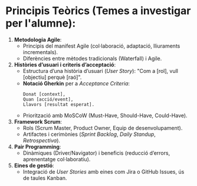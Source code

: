 # Principis Teòrics (Temes a investigar per l'alumne):

1. **Metodologia Agile**:  
   - Principis del manifest Agile (col·laboració, adaptació, lliuraments incrementals).  
   - Diferències entre mètodes tradicionals (Waterfall) i Agile.  
2. **Històries d’usuari i criteris d’acceptació**:  
   - Estructura d’una història d’usuari (*User Story*): "Com a [rol], vull [objectiu] perquè [raó]".  
   - **Notació Gherkin** per a *Acceptance Criteria*:  
     ```gherkin  
     Donat [context],  
     Quan [acció/event],  
     Llavors [resultat esperat].  
     ```  
   - Priorització amb MoSCoW (Must-Have, Should-Have, Could-Have).  
3. **Framework Scrum**:  
   - Rols (Scrum Master, Product Owner, Equip de desenvolupament).  
   - Artifactes i cerimònies (*Sprint Backlog*, *Daily Standup*, *Retrospectiva*).  
4. **Pair Programming**:  
   - Dinàmiques (Driver/Navigator) i beneficis (reducció d’errors, aprenentatge col·laboratiu).  
5. **Eines de gestió**:  
   - Integració de *User Stories* amb eines com Jira o GitHub Issues, ús de taules Kanban.  